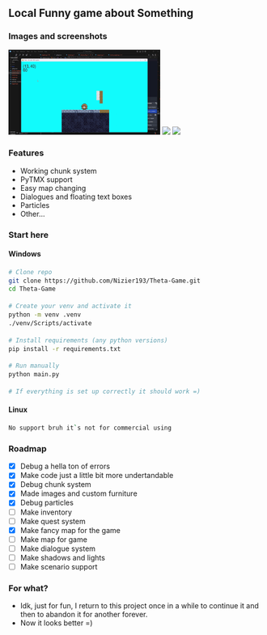 ## Local Funny game about Something

### Images and screenshots

<img src="sources/chunks.gif" width="300"/>

<img src="sources/particles.gif" width="300"/>

<img src="sources/fancy_gameplay.gif" width="300"/>

### Features
- Working chunk system
- PyTMX support
- Easy map changing
- Dialogues and floating text boxes
- Particles
- Other...

### Start here

#### Windows
```bash
# Clone repo
git clone https://github.com/Nizier193/Theta-Game.git
cd Theta-Game

# Create your venv and activate it
python -m venv .venv
./venv/Scripts/activate

# Install requirements (any python versions)
pip install -r requirements.txt

# Run manually
python main.py

# If everything is set up correctly it should work =)
```

#### Linux
```bash
No support bruh it`s not for commercial using
```

### Roadmap
- [x] Debug a hella ton of errors
- [x] Make code just a little bit more undertandable
- [x] Debug chunk system
- [x] Made images and custom furniture
- [x] Debug particles
- [ ] Make inventory
- [ ] Make quest system
- [x] Make fancy map for the game
- [ ] Make map for game
- [ ] Make dialogue system
- [ ] Make shadows and lights
- [ ] Make scenario support

### For what?
- Idk, just for fun, I return to this project once in a while to continue it and then to abandon it for another forever.
- Now it looks better =)
